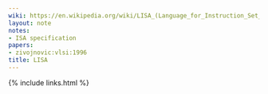 ```yaml
---
wiki: https://en.wikipedia.org/wiki/LISA_(Language_for_Instruction_Set_Architecture)
layout: note
notes:
- ISA specification
papers:
- zivojnovic:vlsi:1996
title: LISA
---
```

{% include links.html %}
